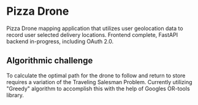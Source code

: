 # Pizza Drone

Pizza Drone mapping application that utilizes user geolocation data to record user selected delivery locations. Frontend complete, FastAPI backend in-progress, including OAuth 2.0.

## Algorithmic challenge

To calculate the optimal path for the drone to follow and return to store requires a variation of the Traveling Salesman Problem. Currently utilizing "Greedy" algorithm to accomplish this with the help of Googles OR-tools library.

